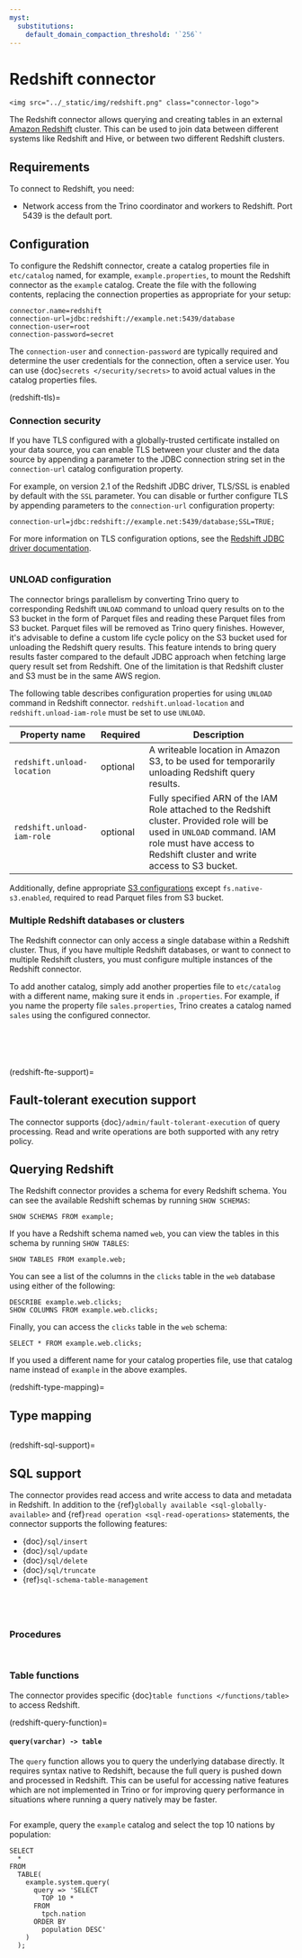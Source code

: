 ```yaml
---
myst:
  substitutions:
    default_domain_compaction_threshold: '`256`'
---
```


# Redshift connector

```{raw} html
<img src="../_static/img/redshift.png" class="connector-logo">
```

The Redshift connector allows querying and creating tables in an
external [Amazon Redshift](https://aws.amazon.com/redshift/) cluster. This can be used to join data between
different systems like Redshift and Hive, or between two different
Redshift clusters.

## Requirements

To connect to Redshift, you need:

- Network access from the Trino coordinator and workers to Redshift.
  Port 5439 is the default port.

## Configuration

To configure the Redshift connector, create a catalog properties file in
`etc/catalog` named, for example, `example.properties`, to mount the
Redshift connector as the `example` catalog. Create the file with the
following contents, replacing the connection properties as appropriate for your
setup:

```text
connector.name=redshift
connection-url=jdbc:redshift://example.net:5439/database
connection-user=root
connection-password=secret
```

The `connection-user` and `connection-password` are typically required and
determine the user credentials for the connection, often a service user. You can
use {doc}`secrets </security/secrets>` to avoid actual values in the catalog
properties files.

(redshift-tls)=
### Connection security

If you have TLS configured with a globally-trusted certificate installed on your
data source, you can enable TLS between your cluster and the data
source by appending a parameter to the JDBC connection string set in the
`connection-url` catalog configuration property.

For example, on version 2.1 of the Redshift JDBC driver, TLS/SSL is enabled by
default with the `SSL` parameter. You can disable or further configure TLS
by appending parameters to the `connection-url` configuration property:

```properties
connection-url=jdbc:redshift://example.net:5439/database;SSL=TRUE;
```

For more information on TLS configuration options, see the [Redshift JDBC driver
documentation](https://docs.aws.amazon.com/redshift/latest/mgmt/jdbc20-configuration-options.html#jdbc20-ssl-option).

```{include} jdbc-authentication.fragment
```

### UNLOAD configuration

The connector brings parallelism by converting Trino query to corresponding 
Redshift `UNLOAD` command to unload query results on to the S3 bucket in the 
form of Parquet files and reading these Parquet files from S3 bucket. Parquet 
files will be removed as Trino query finishes. However, it's advisable to 
define a custom life cycle policy on the S3 bucket used for unloading the 
Redshift query results.
This feature intends to bring query results faster compared to the default JDBC 
approach when fetching large query result set from Redshift.
One of the limitation is that Redshift cluster and S3 must be in the same AWS 
region.

The following table describes configuration properties for using 
`UNLOAD` command in Redshift connector. `redshift.unload-location` and
`redshift.unload-iam-role` must be set to use `UNLOAD`.

| Property name              | Required | Description                                                                                                                                                                                        |
|----------------------------|----------|----------------------------------------------------------------------------------------------------------------------------------------------------------------------------------------------------|
| `redshift.unload-location` | optional | A writeable location in Amazon S3, to be used for temporarily unloading Redshift query results.                                                                                                    |
| `redshift.unload-iam-role` | optional | Fully specified ARN of the IAM Role attached to the Redshift cluster. Provided role will be used in `UNLOAD` command. IAM role must have access to Redshift cluster and write access to S3 bucket. |

Additionally, define appropriate [S3 configurations](/object-storage/file-system-s3)
except `fs.native-s3.enabled`, required to read Parquet files from S3 bucket. 

### Multiple Redshift databases or clusters

The Redshift connector can only access a single database within
a Redshift cluster. Thus, if you have multiple Redshift databases,
or want to connect to multiple Redshift clusters, you must configure
multiple instances of the Redshift connector.

To add another catalog, simply add another properties file to `etc/catalog`
with a different name, making sure it ends in `.properties`. For example,
if you name the property file `sales.properties`, Trino creates a
catalog named `sales` using the configured connector.

```{include} jdbc-common-configurations.fragment
```

```{include} query-comment-format.fragment
```

```{include} jdbc-domain-compaction-threshold.fragment
```

```{include} jdbc-case-insensitive-matching.fragment
```

```{include} non-transactional-insert.fragment
```

(redshift-fte-support)=
## Fault-tolerant execution support

The connector supports {doc}`/admin/fault-tolerant-execution` of query
processing. Read and write operations are both supported with any retry policy.

## Querying Redshift

The Redshift connector provides a schema for every Redshift schema.
You can see the available Redshift schemas by running `SHOW SCHEMAS`:

```
SHOW SCHEMAS FROM example;
```

If you have a Redshift schema named `web`, you can view the tables
in this schema by running `SHOW TABLES`:

```
SHOW TABLES FROM example.web;
```

You can see a list of the columns in the `clicks` table in the `web` database
using either of the following:

```
DESCRIBE example.web.clicks;
SHOW COLUMNS FROM example.web.clicks;
```

Finally, you can access the `clicks` table in the `web` schema:

```
SELECT * FROM example.web.clicks;
```

If you used a different name for your catalog properties file, use that catalog
name instead of `example` in the above examples.

(redshift-type-mapping)=
## Type mapping

```{include} jdbc-type-mapping.fragment
```

(redshift-sql-support)=
## SQL support

The connector provides read access and write access to data and metadata in
Redshift. In addition to the {ref}`globally available
<sql-globally-available>` and {ref}`read operation <sql-read-operations>`
statements, the connector supports the following features:

- {doc}`/sql/insert`
- {doc}`/sql/update`
- {doc}`/sql/delete`
- {doc}`/sql/truncate`
- {ref}`sql-schema-table-management`

```{include} sql-update-limitation.fragment
```

```{include} sql-delete-limitation.fragment
```

```{include} alter-table-limitation.fragment
```

```{include} alter-schema-limitation.fragment
```

### Procedures

```{include} jdbc-procedures-flush.fragment
```
```{include} procedures-execute.fragment
```

### Table functions

The connector provides specific {doc}`table functions </functions/table>` to
access Redshift.

(redshift-query-function)=
#### `query(varchar) -> table`

The `query` function allows you to query the underlying database directly. It
requires syntax native to Redshift, because the full query is pushed down and
processed in Redshift. This can be useful for accessing native features which
are not implemented in Trino or for improving query performance in situations
where running a query natively may be faster.

```{include} query-passthrough-warning.fragment
```

For example, query the `example` catalog and select the top 10 nations by
population:

```
SELECT
  *
FROM
  TABLE(
    example.system.query(
      query => 'SELECT
        TOP 10 *
      FROM
        tpch.nation
      ORDER BY
        population DESC'
    )
  );
```

```{include} query-table-function-ordering.fragment
```
